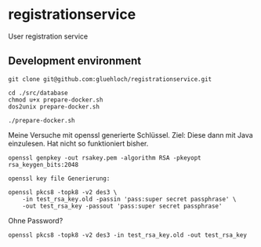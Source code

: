 # registrationservice
User registration service

## Development environment

```
git clone git@github.com:gluehloch/registrationservice.git

cd ./src/database
chmod u+x prepare-docker.sh
dos2unix prepare-docker.sh

./prepare-docker.sh
```

Meine Versuche mit openssl generierte Schlüssel. Ziel: Diese dann mit Java
einzulesen. Hat nicht so funktioniert bisher.

```
openssl genpkey -out rsakey.pem -algorithm RSA -pkeyopt rsa_keygen_bits:2048

openssl key file Generierung:
```

```
openssl pkcs8 -topk8 -v2 des3 \
    -in test_rsa_key.old -passin 'pass:super secret passphrase' \
    -out test_rsa_key -passout 'pass:super secret passphrase'
```

Ohne Password?

```    
openssl pkcs8 -topk8 -v2 des3 -in test_rsa_key.old -out test_rsa_key    
```